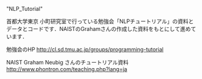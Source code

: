 "NLP_Tutorial"

首都大学東京 小町研究室で行っている勉強会「NLPチュートリアル」の資料とデータとコードです．NAISTのGrahamさんの作成した資料をもとにして進めています．

勉強会のHP
http://cl.sd.tmu.ac.jp/groups/programming-tutorial

NAIST Graham Neubig さんのチュートリアル資料
http://www.phontron.com/teaching.php?lang=ja

